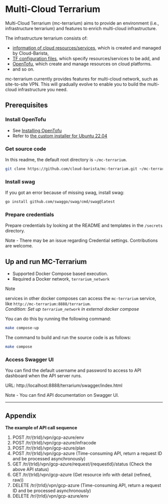# Multi-Cloud Terrarium

Multi-Cloud Terrarium (mc-terrarium) aims to provide an environment (i.e., infrastructure terrarium) and features to enrich multi-cloud infrastructure.

The infrastructure terrarium consists of:

- <ins>information of cloud resources/services</ins>, which is created and managed by Cloud-Barista,
- <ins>TF configuration files</ins>, which specify resources/services to be add, and
- <ins>OpenTofu</ins>, which create and manage resources on cloud platforms.
- and so on.

mc-terrarium currently provides features for multi-cloud network, such as site-to-site VPN. This will gradually evolve to enable you to build the multi-cloud infrastructure you need.

## Prerequisites

### Install OpenTofu

- See [Installing OpenTofu](https://opentofu.org/docs/intro/install/)
- Refer to [the custom installer for Ubuntu 22.04](https://github.com/cloud-barista/mc-terrarium/blob/main/scripts/install-tofu.sh)

### Get source code

In this readme, the default root directory is `~/mc-terrarium`.

```bash
git clone https://github.com/cloud-barista/mc-terrarium.git ~/mc-terrarium
```

### Install swag

If you got an error because of missing swag, install swag:

```bash
go install github.com/swaggo/swag/cmd/swag@latest
```

### Prepare credentials

Prepare credentials by looking at the README and templates in the `/secrets` directory.

Note - There may be an issue regarding Credential settings. Contributions are welcome.

## Up and run MC-Terrarium

- Supported Docker Compose based execution.
- Required a Docker network, `terrarium_network`

> [!NOTE]
> services in other docker composes can access the `mc-terrarium` service, like `http://mc-terrarium:8888/terrarium`.   
> _Condition: Set up `terrarium_network` in external docker compose_

You can do this by running the following command:

```bash
make compose-up
```

The command to build and run the source code is as follows:

```bash
make compose
```

### Access Swagger UI

You can find the default username and password to access to API dashboard when the API server runs.

URL: http://localhost:8888/terrarium/swagger/index.html

Note - You can find API documentation on Swagger UI.

---

## Appendix

**The example of API call sequence**

1. POST /tr/{trId}/vpn/gcp-azure/env
2. POST /tr/{trId}/vpn/gcp-azure/infracode
3. POST /tr/{trId}/vpn/gcp-azure/plan
4. POST /tr/{trId}/vpn/gcp-azure (Time-consuming API, return a request ID and be processed asynchronously)
5. GET /tr/{trId}/vpn/gcp-azure/request/{requestId}/status (Check the above API status)
6. GET /tr/{trId}/vpn/gcp-azure (Get resource info with detail (refined, raw))
7. DELETE /tr/{trId}/vpn/gcp-azure (Time-consuming API, return a request ID and be processed asynchronously)
8. DELETE /tr/{trId}/vpn/gcp-azure/env
